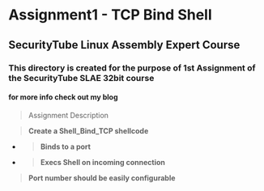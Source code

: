 
# Assignment1 - TCP Bind Shell

## SecurityTube Linux Assembly Expert Course

### This directory is created for the purpose of 1st Assignment of the SecurityTube SLAE 32bit course

#### for more info check out my blog 

> Assignment Description 

> __Create a Shell_Bind_TCP shellcode__
- > __Binds to a port__
- > __Execs Shell on incoming connection__
> __Port number should be easily configurable__
